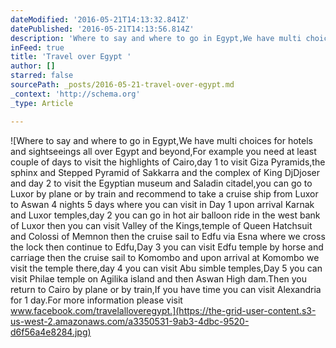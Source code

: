 ```yaml
---
dateModified: '2016-05-21T14:13:32.841Z'
datePublished: '2016-05-21T14:13:56.814Z'
description: 'Where to say and where to go in Egypt,We have multi choices for hotels and sightseeings all over Egypt and beyond,For example you need at least couple of days to visit the highlights of Cairo,day 1 to visit Giza Pyramids,the sphinx and Stepped Pyramid of Sakkarra and the complex of King DjDjoser and day 2 to visit the Egyptian museum and Saladin citadel,you can go to Luxor by plane or by train and recommend to take a cruise ship from Luxor to Aswan 4 nights 5 days where you can visit in Day 1 upon arrival Karnak and Luxor temples,day 2 you can go in hot air balloon ride in the west bank of Luxor then you can visit Valley of the Kings,temple of Queen Hatchsuit and Colossi of Memnon then the cruise sail to Edfu via Esna where we cross the lock then continue to Edfu,Day 3 you can visit Edfu temple by horse and carriage then the cruise sail to Komombo and upon arrival at Komombo we visit the temple there,day 4 you can visit Abu simble temples,Day 5 you can visit Philae temple on Agilika island and then Aswan High dam.Then you return to Cairo by plane or by train,If you have time you can visit Alexandria for 1 day.For more information please visit www.facebook.com/travelalloveregypt.'
inFeed: true
title: 'Travel over Egypt '
author: []
starred: false
sourcePath: _posts/2016-05-21-travel-over-egypt.md
_context: 'http://schema.org'
_type: Article

---
```

![Where to say and where to go in Egypt,We have multi choices for hotels and sightseeings all over Egypt and beyond,For example you need at least couple of days to visit the highlights of Cairo,day 1 to visit Giza Pyramids,the sphinx and Stepped Pyramid of Sakkarra and the complex of King DjDjoser and day 2 to visit the Egyptian museum and Saladin citadel,you can go to Luxor by plane or by train and recommend to take a cruise ship from Luxor to Aswan 4 nights 5 days where you can visit in Day 1 upon arrival Karnak and Luxor temples,day 2 you can go in hot air balloon ride in the west bank of Luxor then you can visit Valley of the Kings,temple of Queen Hatchsuit and Colossi of Memnon then the cruise sail to Edfu via Esna where we cross the lock then continue to Edfu,Day 3 you can visit Edfu temple by horse and carriage then the cruise sail to Komombo and upon arrival at Komombo we visit the temple there,day 4 you can visit Abu simble temples,Day 5 you can visit Philae temple on Agilika island and then Aswan High dam.Then you return to Cairo by plane or by train,If you have time you can visit Alexandria for 1 day.For more information please visit www.facebook.com/travelalloveregypt.](https://the-grid-user-content.s3-us-west-2.amazonaws.com/a3350531-9ab3-4dbc-9520-d6f56a4e8284.jpg)